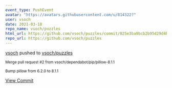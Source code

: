 ```yaml
---
event_type: PushEvent
avatar: "https://avatars.githubusercontent.com/u/814322?"
user: vsoch
date: 2021-03-18
repo_name: vsoch/puzzles
html_url: https://github.com/vsoch/puzzles/commit/025e3ba9bcb2b95d29d4b7486dfeff4814cb8961
repo_url: https://github.com/vsoch/puzzles
---
```


<a href='https://github.com/vsoch' target='_blank'>vsoch</a> pushed to <a href='https://github.com/vsoch/puzzles' target='_blank'>vsoch/puzzles</a>

<small>Merge pull request #2 from vsoch/dependabot/pip/pillow-8.1.1

Bump pillow from 6.2.0 to 8.1.1</small>

<a href='https://github.com/vsoch/puzzles/commit/025e3ba9bcb2b95d29d4b7486dfeff4814cb8961' target='_blank'>View Commit</a>